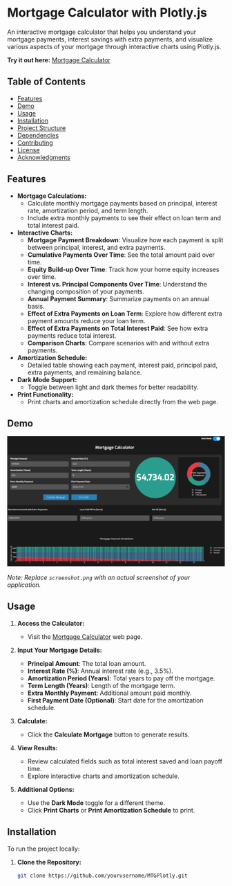 # Mortgage Calculator with Plotly.js

An interactive mortgage calculator that helps you understand your mortgage payments, interest savings with extra payments, and visualize various aspects of your mortgage through interactive charts using Plotly.js.

**Try it out here:** [Mortgage Calculator](https://richardmalo.github.io/MTGPlotly/)

## Table of Contents

- [Features](#features)
- [Demo](#demo)
- [Usage](#usage)
- [Installation](#installation)
- [Project Structure](#project-structure)
- [Dependencies](#dependencies)
- [Contributing](#contributing)
- [License](#license)
- [Acknowledgments](#acknowledgments)

## Features

- **Mortgage Calculations:**
  - Calculate monthly mortgage payments based on principal, interest rate, amortization period, and term length.
  - Include extra monthly payments to see their effect on loan term and total interest paid.
- **Interactive Charts:**
  - **Mortgage Payment Breakdown**: Visualize how each payment is split between principal, interest, and extra payments.
  - **Cumulative Payments Over Time**: See the total amount paid over time.
  - **Equity Build-up Over Time**: Track how your home equity increases over time.
  - **Interest vs. Principal Components Over Time**: Understand the changing composition of your payments.
  - **Annual Payment Summary**: Summarize payments on an annual basis.
  - **Effect of Extra Payments on Loan Term**: Explore how different extra payment amounts reduce your loan term.
  - **Effect of Extra Payments on Total Interest Paid**: See how extra payments reduce total interest.
  - **Comparison Charts**: Compare scenarios with and without extra payments.
- **Amortization Schedule:**
  - Detailed table showing each payment, interest paid, principal paid, extra payments, and remaining balance.
- **Dark Mode Support:**
  - Toggle between light and dark themes for better readability.
- **Print Functionality:**
  - Print charts and amortization schedule directly from the web page.

## Demo

![Mortgage Calculator Screenshot](screenshot.png)

*Note: Replace `screenshot.png` with an actual screenshot of your application.*

## Usage

1. **Access the Calculator:**
   - Visit the [Mortgage Calculator](https://richardmalo.github.io/MTGPlotly/) web page.

2. **Input Your Mortgage Details:**
   - **Principal Amount**: The total loan amount.
   - **Interest Rate (%)**: Annual interest rate (e.g., 3.5%).
   - **Amortization Period (Years)**: Total years to pay off the mortgage.
   - **Term Length (Years)**: Length of the mortgage term.
   - **Extra Monthly Payment**: Additional amount paid monthly.
   - **First Payment Date (Optional)**: Start date for the amortization schedule.

3. **Calculate:**
   - Click the **Calculate Mortgage** button to generate results.

4. **View Results:**
   - Review calculated fields such as total interest saved and loan payoff time.
   - Explore interactive charts and amortization schedule.

5. **Additional Options:**
   - Use the **Dark Mode** toggle for a different theme.
   - Click **Print Charts** or **Print Amortization Schedule** to print.

## Installation

To run the project locally:

1. **Clone the Repository:**

   ```bash
   git clone https://github.com/yourusername/MTGPlotly.git